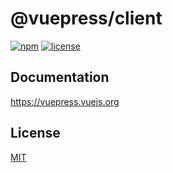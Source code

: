 # @vuepress/client

[![npm](https://badgen.net/npm/v/@vuepress/client/next)](https://www.npmjs.com/package/@vuepress/client)
[![license](https://badgen.net/github/license/vuepress/core)](https://github.com/vuepress/core/blob/main/LICENSE)

## Documentation

https://vuepress.vuejs.org

## License

[MIT](https://github.com/vuepress/core/blob/main/LICENSE)
